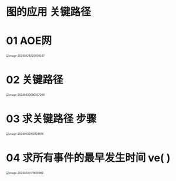 # 图的应用 关键路径



# 01 AOE网

<img src="https://cvp.oss-cn-shanghai.aliyuncs.com/picgo/202403292209427.png" alt="image-20240329220939247" style="zoom:50%;" />



# 02 关键路径

<img src="https://cvp.oss-cn-shanghai.aliyuncs.com/picgo/202403300905642.png" alt="image-20240330090537294" style="zoom:50%;" />



# 03 求关键路径 步骤

<img src="https://cvp.oss-cn-shanghai.aliyuncs.com/picgo/202403301007745.png" alt="image-20240330100724614" style="zoom:50%;" />



# 04 求所有事件的最早发生时间 ve( )

<img src="https://cvp.oss-cn-shanghai.aliyuncs.com/picgo/202403301716266.png" alt="image-20240330171600962" style="zoom:50%;" />